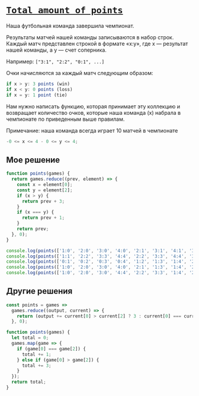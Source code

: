 # [`Total amount of points`](../../index.md)

Наша футбольная команда завершила чемпионат.

Результаты матчей нашей команды записываются в набор строк. Каждый матч представлен строкой в ​​формате «x:y», где x — результат нашей команды, а y — счет соперника.

Например: `["3:1", "2:2", "0:1", ...]`

Очки начисляются за каждый матч следующим образом:

```js
if x > y: 3 points (win)
if x < y: 0 points (loss)
if x = y: 1 point (tie)
```

Нам нужно написать функцию, которая принимает эту коллекцию и возвращает количество очков, которые наша команда (x) набрала в чемпионате по приведенным выше правилам.

Примечание: наша команда всегда играет 10 матчей в чемпионате

```js
-0 <= x <= 4 - 0 <= y <= 4;
```

## Мое решение

```js
function points(games) {
  return games.reduce((prev, element) => {
    const x = element[0];
    const y = element[2];
    if (x > y) {
      return prev + 3;
    }
    if (x === y) {
      return prev + 1;
    }
    return prev;
  }, 0);
}

console.log(points(['1:0', '2:0', '3:0', '4:0', '2:1', '3:1', '4:1', '3:2', '4:2', '4:3'])); // 30
console.log(points(['1:1', '2:2', '3:3', '4:4', '2:2', '3:3', '4:4', '3:3', '4:4', '4:4'])); // 10
console.log(points(['0:1', '0:2', '0:3', '0:4', '1:2', '1:3', '1:4', '2:3', '2:4', '3:4'])); // 0
console.log(points(['1:0', '2:0', '3:0', '4:0', '2:1', '1:3', '1:4', '2:3', '2:4', '3:4'])); // 15
console.log(points(['1:0', '2:0', '3:0', '4:4', '2:2', '3:3', '1:4', '2:3', '2:4', '3:4'])); // 12
```

## Другие решения

```js
const points = games =>
  games.reduce((output, current) => {
    return (output += current[0] > current[2] ? 3 : current[0] === current[2] ? 1 : 0);
  }, 0);
```

```js
function points(games) {
  let total = 0;
  games.map(game => {
    if (game[0] === game[2]) {
      total += 1;
    } else if (game[0] > game[2]) {
      total += 3;
    }
  });
  return total;
}
```
